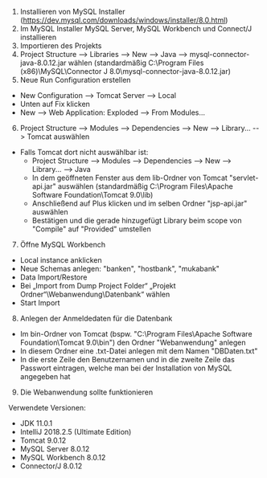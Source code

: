 1.	Installieren von MySQL Installer (https://dev.mysql.com/downloads/windows/installer/8.0.html)
2.	Im MySQL Installer MySQL Server, MySQL Workbench und Connect/J installieren
3.	Importieren des Projekts
4.	Project Structure --> Libraries --> New --> Java --> mysql-connector-java-8.0.12.jar wählen (standardmäßig  C:\Program Files (x86)\MySQL\Connector J 8.0\mysql-connector-java-8.0.12.jar)
5.	Neue Run Configuration erstellen
- New Configuration --> Tomcat Server --> Local
- Unten auf Fix klicken
- New --> Web Application: Exploded --> From Modules…  
6.  Project Structure --> Modules --> Dependencies --> New --> Library... --> Tomcat auswählen
- Falls Tomcat dort nicht auswählbar ist:
  - Project Structure --> Modules --> Dependencies --> New --> Library... --> Java
  - In dem geöffneten Fenster aus dem lib-Ordner von Tomcat "servlet-api.jar" auswählen (standardmäßig C:\Program Files\Apache Software Foundation\Tomcat 9.0\lib)
  - Anschließend auf Plus klicken und im selben Ordner "jsp-api.jar" auswählen
  - Bestätigen und die gerade hinzugefügt Library beim scope von "Compile" auf "Provided" umstellen
7.	Öffne MySQL Workbench
  - Local instance anklicken
  - Neue Schemas anlegen: "banken", "hostbank", "mukabank"
  - Data Import/Restore
  - Bei „Import from Dump Project Folder“ „Projekt Ordner“\Webanwendung\Datenbank“ wählen
  - Start Import
8. Anlegen der Anmeldedaten für die Datenbank
  - Im bin-Ordner von Tomcat (bspw. "C:\Program Files\Apache Software Foundation\Tomcat 9.0\bin") den Ordner "Webanwendung" anlegen
  - In diesem Ordner eine .txt-Datei anlegen mit dem Namen "DBDaten.txt"
  - In die erste Zeile den Benutzernamen und in die zweite Zeile das Passwort eintragen, welche man bei der Installation von MySQL angegeben hat
9. Die Webanwendung sollte funktionieren


Verwendete Versionen:
- JDK 11.0.1
- IntelliJ 2018.2.5 (Ultimate Edition)
- Tomcat 9.0.12
- MySQL Server 8.0.12
- MySQL Workbench 8.0.12
- Connector/J 8.0.12
